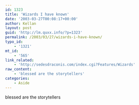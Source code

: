 ```yaml
---
id: 1323
title: 'Wizards I have known'
date: '2003-03-27T00:08:17+00:00'
author: Kellan
layout: post
guid: 'http://lm.quxx.info/?p=1323'
permalink: /2003/03/27/wizards-i-have-known/
typo_id:
    - '1321'
mt_id:
    - '565'
link_related:
    - 'http://sedesdraconis.com/index.cgi?Features/Wizards'
raw_content:
    - 'blessed are the storytellers'
categories:
    - Aside
---
```


blessed are the storytellers